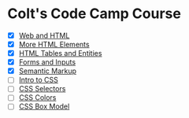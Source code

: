 # Colt's Code Camp Course

- [x] [Web and HTML](./01-web-and-html)
- [x] [More HTML Elements](./02-more-html-elements)
- [x] [HTML Tables and Entities](./03-html-tables-and-entities)
- [x] [Forms and Inputs](./04-forms-and-inputs)
- [x] [Semantic Markup](./05-semantic-markup)
- [ ] [Intro to CSS](./06-intro-to-css)
- [ ] [CSS Selectors](./07-css-selectors)
- [ ] [CSS Colors](./08-css-colors)
- [ ] [CSS Box Model](./09-css-box-model)
